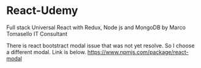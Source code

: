 # React-Udemy
Full stack Universal React with Redux, Node js and MongoDB by Marco Tomasello IT Consultant

There is react bootstract modal issue that was not yet resolve. So I choose a different modal. Link is below.
https://www.npmjs.com/package/react-modal
